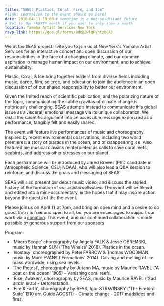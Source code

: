 ```yaml
---
title: "SEAS: Plastics, Coral, Fire, and Ice"
#link: (permalink to the event should go here)
date: 2018-04-11 19:00 # sometime in a not-so-distant future
# Set to the *NEXT* month if you want to only show a month
location: Yamaha Artist Services New York
rsvp_link: https://goo.gl/forms/8doBZwlqFVhtzbCA3
---
```


We at the SEAS project invite you to join us at New York's Yamaha Artist Services for an interactive concert and open discussion of our responsibilities in the face of a changing climate, and our common aspiration to manage human impact on our environment, and to achieve sustainability.

Plastic, Coral, & Ice bring together leaders from diverse fields including music, dance, film, science, and education to join the audience in an open discussion of of our shared responsibility to better our environment.

Given the limited reach of scientific publication, and the polarizing nature of the topic, communicating the subtle gravitas of climate change is notoriously challenging. SEAS attempts instead to communicate this global issue as a visceral, emotional message via its unique collaboration. We distill the scientific argument into an accessible message expressed as a performance, tangibly felt and easily shared.

The event will feature live performances of music and choreography inspired by recent environmental observations, including two world premieres: a story of plastics in the ocean, and of disappearing ice. Also featured are musical classics reinterpreted as calls to save coral reefs, seabirds, and address other stresses on our planet.

Each performance will be introduced by Jared Brewer (PhD candidate in Atmospheric Science, CSU; NOAA), who will also lead a Q&A session to reinforce, and discuss the goals and messaging of SEAS.

SEAS will also present our debut music video, and discuss the storied history of the formation of our artistic collective. The event will be filmed and edited into a mini-documentary, in the hopes that it may inspire action beyond the guests of the the event.

Please join us on April 11, at 7pm, and bring an open mind and a desire to do good. Entry is free and open to all, but you are encouraged to support our work via a [donation](https://www.paypal.me/juliannma). This event, and our continued collaboration is made possible by generous support from our [sponsors](/seas/#support).

Program:

- 'Mircro Scope' choreography by Angela FALK & Jesse OBREMSKI, music by Hannah SUN ('The Whales' 2018). Plastics in the ocean.
- 'Isostasy' choreographed by Peter FARROW & Thomas WOODMAN, music by Marc EVANS ('Formations' 2014). Calving and melting of ice mass wordwide, rising sea levels.
- 'The Protest', choreography by Juliann MA, music by Maurice RAVEL ('A boat on the ocean' 1905) - Vanishing coral reefs.
- 'Rise, Awaken', choreography by SEAS, music by Maurice RAVEL ('Sad Birds' 1905) - Deforestation.
- 'Fire & Earth', choreography by SEAS, Igor STRAVINSKY ('The Firebird Suite' 1910 arr. Guido AGOSTI) - Climate change - 2017 mudslides and fires.
